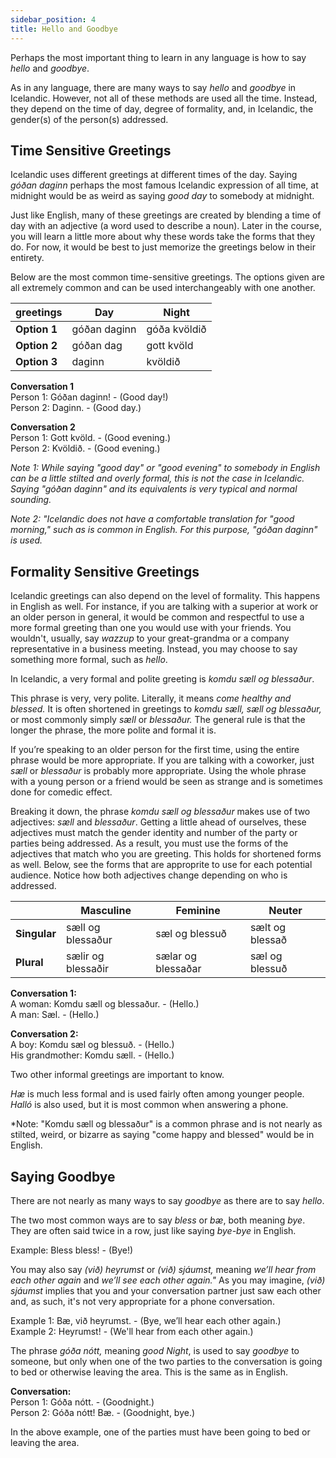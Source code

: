 ```yaml
---
sidebar_position: 4
title: Hello and Goodbye
---
```


Perhaps the most important thing to learn in any language is how to say *hello* and *goodbye*. 

As in any language, there are many ways to say *hello* and *goodbye* in Icelandic. However, not all of these methods are used all the time. Instead, they depend on the time of day, degree of formality, and, in Icelandic, the gender(s) of the person(s) addressed.

## Time Sensitive Greetings

Icelandic uses different greetings at different times of the day. Saying *góðan daginn* perhaps the most famous Icelandic expression of all time, at midnight would be as weird as saying *good day* to somebody at midnight.

Just like English, many of these greetings are created by blending a time of day with an adjective (a word used to describe a noun). Later in the course, you will learn a little more about why these words take the forms that they do. For now, it would be best to just memorize the greetings below in their entirety.

Below are the most common time-sensitive greetings. The options given are all extremely common and can be used interchangeably with one another. 

| greetings | **Day** | **Night** |
|------------|-----------|-----------|
| **Option 1**   | góðan daginn      | góða kvöldið      |
| **Option 2**   | góðan dag      | gott kvöld      |
| **Option 3**   | daginn     | kvöldið      |

**Conversation 1**\
Person 1: Góðan daginn! - (Good day!)\
Person 2: Daginn. - (Good day.)

**Conversation 2**\
Person 1: Gott kvöld. - (Good evening.)\
Person 2: Kvöldið. - (Good evening.)

*Note 1:  While saying "good day" or "good evening" to somebody in English can be a little stilted and overly formal, this is not the case in Icelandic. Saying "góðan daginn" and its equivalents is very typical and normal sounding.*

*Note 2: "Icelandic does not have a comfortable translation for "good morning," such as is common in English. For this purpose, "góðan daginn" is used.*

## Formality Sensitive Greetings
Icelandic greetings can also depend on the level of formality. This happens in English as well. For instance, if you are talking with a superior at work or an older person in general, it would be common and respectful to use a more formal greeting than one you would use with your friends. You wouldn't, usually, say *wazzup* to your great-grandma or a company representative in a business meeting. Instead, you may choose to say something more formal, such as *hello*.
 
In Icelandic, a very formal and polite  greeting is *komdu sæll og blessaður*.

This phrase is very, very polite. Literally, it  means *come healthy and blessed.* It is often shortened in greetings to *komdu sæll,* *sæll og blessaður,* or most commonly simply *sæll* or *blessaður.* The general rule is that the longer the phrase, the more polite and formal it is. 

If you’re speaking to an older person for the first time, using the entire phrase would be more appropriate. If you are talking with a coworker, just *sæll* or *blessaður* is probably more appropriate. Using the whole phrase with a young person or a friend would be seen as strange and is sometimes done for comedic effect. 

Breaking it down, the phrase *komdu sæll og blessaður* makes use of two adjectives: *sæll* and *blessaður*. Getting a little ahead of ourselves, these adjectives must match the gender identity and number of the party or parties being addressed. As a result, you must use the forms of the adjectives that match who you are greeting. This holds for shortened forms as well. Below, see the forms that are approprite to use for each potential audience. Notice how both adjectives change depending on who is addressed. 

|              | **Masculine**      | **Feminine**       | **Neuter**      |
|--------------|--------------------|--------------------|-----------------|
| **Singular** | sæll og blessaður  | sæl og blessuð     | sælt og blessað |
| **Plural**   | sælir og blessaðir | sælar og blessaðar | sæl og blessuð  |

**Conversation 1:**\
A woman: Komdu sæll og blessaður. - (Hello.)\
A man: Sæl. - (Hello.)

**Conversation 2:**\
A boy: Komdu sæl og blessuð. - (Hello.)\
His grandmother: Komdu sæll. - (Hello.)

Two other informal greetings are important to know. 

*Hæ* is much less formal and is used fairly often among younger people. *Halló* is also used, but it is most common when answering a phone.

*Note: "Komdu sæll og blessaður" is a common phrase and is not nearly as stilted, weird, or bizarre as saying "come happy and blessed" would be in English.

## Saying Goodbye
There are not nearly as many ways to say *goodbye* as there are to say *hello*.

The two most common ways are to say *bless* or *bæ*, both meaning *bye*. They are often said twice in a row, just like saying *bye-bye* in English.

Example: Bless bless! - (Bye!)

You may also say *(við) heyrumst* or *(við) sjáumst,* meaning *we’ll hear from each other again* and *we’ll see each other again."* As you may imagine, *(við) sjáumst* implies that you and your conversation partner just saw each other and, as such, it's not very appropriate for a phone conversation. 

Example 1: Bæ, við heyrumst. - (Bye, we’ll hear each other again.)\
Example 2: Heyrumst! - (We'll hear from each other again.)

The phrase *góða nótt,* meaning *good Night*, is used to say *goodbye* to someone, but only when one of the two parties to the conversation is going to bed or otherwise leaving the area. This is the same as in English. 

**Conversation:**\
Person 1: Góða nótt. - (Goodnight.)\
Person 2: Góða nótt! Bæ. - (Goodnight, bye.)

In the above example, one of the parties must have been going to bed or leaving the area.